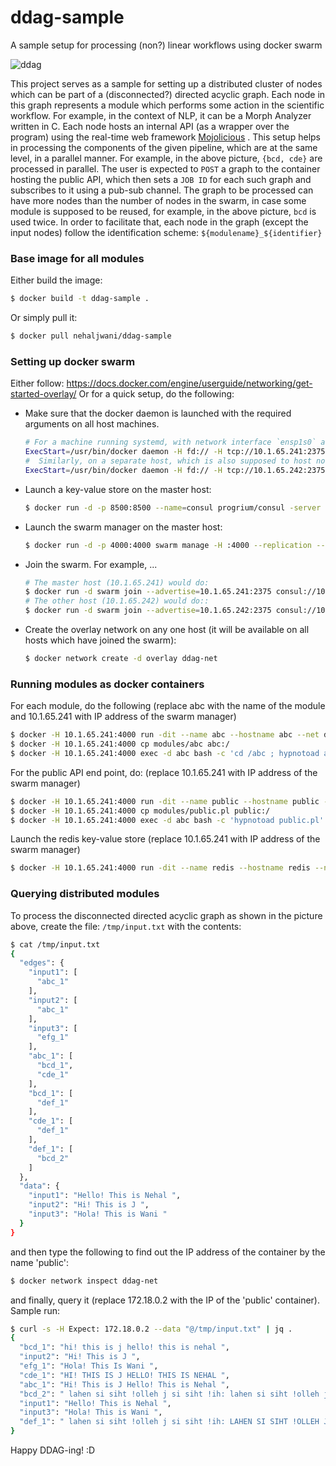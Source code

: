 # ddag-sample
A sample setup for processing (non?) linear workflows using docker swarm

![ddag](https://cloud.githubusercontent.com/assets/1779189/14393336/16462410-fde4-11e5-9cc7-1aa5587d620d.png)

This project serves as a sample for setting up a distributed cluster of nodes which can be part of a (disconnected?) directed acyclic graph. Each node in this graph represents a module which performs some action in the scientific workflow. For example, in the context of NLP, it can be a Morph Analyzer written in C. Each node hosts an internal API (as a wrapper over the program) using the real-time web framework [Mojolicious](https://github.com/kraih/mojo) . This setup helps in processing the components of the given pipeline, which are at the same level, in a parallel manner. For example, in the above picture, `{bcd, cde}` are processed in parallel. The user is expected to `POST` a graph to the container hosting the public API, which then sets a `JOB ID` for each such graph and subscribes to it using a pub-sub channel. The graph to be processed can have more nodes than the number of nodes in the swarm, in case some module is supposed to be reused, for example, in the above picture, `bcd` is used twice. In order to facilitate that, each node in the graph (except the input nodes) follow the identification scheme: `${modulename}_${identifier}`

### Base image for all modules
Either build the image:
```bash
$ docker build -t ddag-sample .
```
Or simply pull it:
```bash
$ docker pull nehaljwani/ddag-sample
```
### Setting up docker swarm

Either follow: https://docs.docker.com/engine/userguide/networking/get-started-overlay/
Or for a quick setup, do the following:
- Make sure that the docker daemon is launched with the required arguments on all host machines. 

    ```bash
    # For a machine running systemd, with network interface `ensp1s0` and IP address `10.1.65.241`, the line on the master host would look like:
    ExecStart=/usr/bin/docker daemon -H fd:// -H tcp://10.1.65.241:2375 --cluster-advertise enp1s0:2375 --cluster-store consul://10.1.65.241:8500
    #  Similarly, on a separate host, which is also supposed to host nodes of this swarm, running systemd, with network interface `eth0` and IP address `10.1.65.242`,  the line would look like:
    ExecStart=/usr/bin/docker daemon -H fd:// -H tcp://10.1.65.242:2375 --cluster-advertise eth0:2375 --cluster-store consul://10.1.65.241:8500
    ```
- Launch a key-value store on the master host:

    ```bash
    $ docker run -d -p 8500:8500 --name=consul progrium/consul -server -bootstrap
    ```
- Launch the swarm manager on the master host:

    ```bash
    $ docker run -d -p 4000:4000 swarm manage -H :4000 --replication --advertise 10.1.65.241:4000 consul://10.1.65.241:8500
    ```
        
- Join the swarm. For example, ...

    ```bash
    # The master host (10.1.65.241) would do:
    $ docker run -d swarm join --advertise=10.1.65.241:2375 consul://10.1.65.241:8500
    # The other host (10.1.65.242) would do::
    $ docker run -d swarm join --advertise=10.1.65.242:2375 consul://10.1.65.241:8500
    ```
- Create the overlay network on any one host (it will be available on all hosts which have joined the swarm): 

    ```bash
    $ docker network create -d overlay ddag-net
    ```

### Running modules as docker containers
For each module, do the following (replace abc with the name of the module and 10.1.65.241 with IP address of the swarm manager)
```bash
$ docker -H 10.1.65.241:4000 run -dit --name abc --hostname abc --net ddag-net nehaljwani/ddag-base:latest /bin/bash
$ docker -H 10.1.65.241:4000 cp modules/abc abc:/
$ docker -H 10.1.65.241:4000 exec -d abc bash -c 'cd /abc ; hypnotoad api.pl'
```
For the public API end point, do: (replace 10.1.65.241 with IP address of the swarm manager)
```bash
$ docker -H 10.1.65.241:4000 run -dit --name public --hostname public --net ddag-net nehaljwani/ddag-base:latest /bin/bash
$ docker -H 10.1.65.241:4000 cp modules/public.pl public:/
$ docker -H 10.1.65.241:4000 exec -d abc bash -c 'hypnotoad public.pl'
```
Launch the redis key-value store (replace 10.1.65.241 with IP address of the swarm manager)
```bash
$ docker -H 10.1.65.241:4000 run -dit --name redis --hostname redis --net ddag-net redis
```

### Querying distributed modules
To process the disconnected directed acyclic graph as shown in the picture above, create the file: `/tmp/input.txt` with the contents:
```bash
$ cat /tmp/input.txt
{
  "edges": {
    "input1": [
      "abc_1"
    ],
    "input2": [
      "abc_1"
    ],
    "input3": [
      "efg_1"
    ],
    "abc_1": [
      "bcd_1",
      "cde_1"
    ],
    "bcd_1": [
      "def_1"
    ],
    "cde_1": [
      "def_1"
    ],
    "def_1": [
      "bcd_2"
    ]
  },
  "data": {
    "input1": "Hello! This is Nehal ",
    "input2": "Hi! This is J ",
    "input3": "Hola! This is Wani "
  }
}
```
and then type the following to find out the IP address of the container by the name 'public':
```bash
$ docker network inspect ddag-net
```
and finally, query it (replace 172.18.0.2 with the IP of the 'public' container). Sample run:
```bash
$ curl -s -H Expect: 172.18.0.2 --data "@/tmp/input.txt" | jq .
{
  "bcd_1": "hi! this is j hello! this is nehal ",
  "input2": "Hi! This is J ",
  "efg_1": "Hola! This Is Wani ",
  "cde_1": "HI! THIS IS J HELLO! THIS IS NEHAL ",
  "abc_1": "Hi! This is J Hello! This is Nehal ",
  "bcd_2": " lahen si siht !olleh j si siht !ih: lahen si siht !olleh j si siht !ih",
  "input1": "Hello! This is Nehal ",
  "input3": "Hola! This is Wani ",
  "def_1": " lahen si siht !olleh j si siht !ih: LAHEN SI SIHT !OLLEH J SI SIHT !IH"
}
```

Happy DDAG-ing! :D
